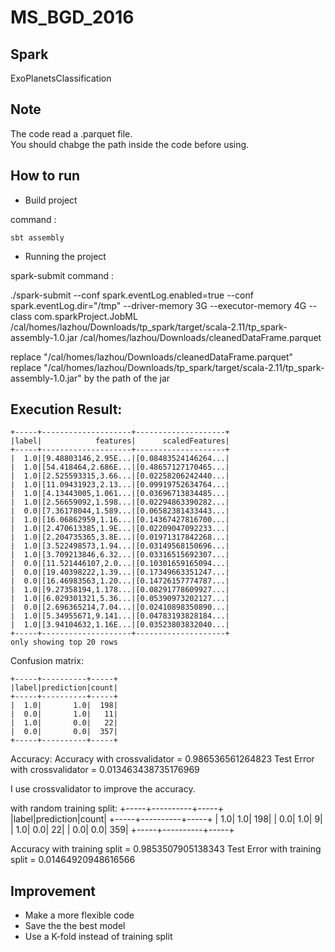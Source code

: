 # MS_BGD_2016
Spark
--------------

ExoPlanetsClassification

Note
--------------
The code read a .parquet file.  
You should chabge the path inside the code before using.

How to run
--------------

* Build project 

command :

    sbt assembly


* Running the project

spark-submit command :
 

./spark-submit --conf spark.eventLog.enabled=true --conf spark.eventLog.dir="/tmp" --driver-memory 3G --executor-memory 4G --class com.sparkProject.JobML /cal/homes/lazhou/Downloads/tp_spark/target/scala-2.11/tp_spark-assembly-1.0.jar /cal/homes/lazhou/Downloads/cleanedDataFrame.parquet

replace "/cal/homes/lazhou/Downloads/cleanedDataFrame.parquet" 
replace "/cal/homes/lazhou/Downloads/tp_spark/target/scala-2.11/tp_spark-assembly-1.0.jar" by the path of the jar

Execution Result:
--------------

    +-----+--------------------+--------------------+
    |label|            features|      scaledFeatures|
    +-----+--------------------+--------------------+
    |  1.0|[9.48803146,2.95E...|[0.08483524146264...|
    |  1.0|[54.418464,2.686E...|[0.48657127170465...|
    |  1.0|[2.525593315,3.66...|[0.02258206242440...|
    |  1.0|[11.09431923,2.13...|[0.09919752634764...|
    |  1.0|[4.13443005,1.061...|[0.03696713834485...|
    |  1.0|[2.56659092,1.598...|[0.02294863390282...|
    |  0.0|[7.36178044,1.589...|[0.06582381433443...|
    |  1.0|[16.06862959,1.16...|[0.14367427816700...|
    |  1.0|[2.470613385,1.9E...|[0.02209047092233...|
    |  1.0|[2.204735365,3.8E...|[0.01971317842268...|
    |  1.0|[3.522498573,1.94...|[0.03149568150696...|
    |  1.0|[3.709213846,6.32...|[0.03316515692307...|
    |  0.0|[11.521446107,2.0...|[0.10301659165094...|
    |  0.0|[19.40398222,1.39...|[0.17349663351247...|
    |  0.0|[16.46983563,1.20...|[0.14726157774787...|
    |  1.0|[9.27358194,1.178...|[0.08291778609927...|
    |  1.0|[6.029301321,5.36...|[0.05390973202127...|
    |  0.0|[2.696365214,7.04...|[0.02410898350890...|
    |  1.0|[5.34955671,9.141...|[0.04783193828184...|
    |  1.0|[3.94104632,1.16E...|[0.03523803832040...|
    +-----+--------------------+--------------------+
    only showing top 20 rows
    
    
    
 Confusion matrix:
 
    +-----+----------+-----+                                                        
    |label|prediction|count|
    +-----+----------+-----+
    |  1.0|       1.0|  198|
    |  0.0|       1.0|   11|
    |  1.0|       0.0|   22|
    |  0.0|       0.0|  357|
    +-----+----------+-----+


 
Accuracy:
Accuracy with crossvalidator = 0.986536561264823
Test Error with crossvalidator = 0.013463438735176969

I use crossvalidator to improve the accuracy.

with random training split:
    +-----+----------+-----+                                                        
    |label|prediction|count|
    +-----+----------+-----+
    |  1.0|       1.0|  198|
    |  0.0|       1.0|    9|
    |  1.0|       0.0|   22|
    |  0.0|       0.0|  359|
    +-----+----------+-----+

Accuracy with training split = 0.9853507905138343
Test Error with training split = 0.01464920948616566


Improvement
--------------
 
 - Make a more flexible code 
 - Save the the best model
 - Use a K-fold instead of training split
    
    

